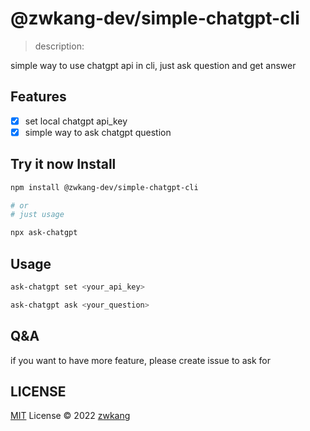 # @zwkang-dev/simple-chatgpt-cli

> description:

simple way to use chatgpt api in cli, just ask question and get answer

## Features

- [x] set local chatgpt api_key
- [x] simple way to ask chatgpt question

## Try it now Install

```bash
npm install @zwkang-dev/simple-chatgpt-cli

# or
# just usage

npx ask-chatgpt
```

## Usage

```bash
ask-chatgpt set <your_api_key>

ask-chatgpt ask <your_question>
```

## Q&A

if you want to have more feature, please create issue to ask for

## LICENSE

[MIT](./LICENSE) License © 2022 [zwkang](https://github.com/zwkang)
